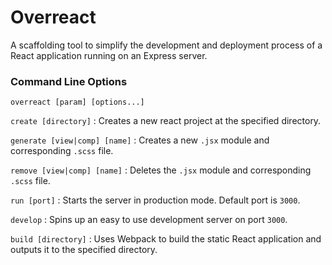 # Overreact

A scaffolding tool to simplify the development and deployment process of a React application running on an Express server.


### Command Line Options

```
overreact [param] [options...]
```

`create [directory]` : Creates a new react project at the specified directory.

`generate [view|comp] [name]` : Creates a new `.jsx` module and corresponding `.scss` file.

`remove [view|comp] [name]` : Deletes the `.jsx` module and corresponding `.scss` file.

`run [port]` : Starts the server in production mode. Default port is `3000`.

`develop` : Spins up an easy to use development server on port `3000`.

`build [directory]` : Uses Webpack to build the static React application and outputs it to the specified directory.
